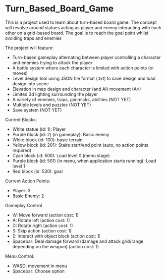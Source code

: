 # Turn_Based_Board_Game

This is a project used to learn about turn-based board game.
The concept will revolve around statues acting as player and enemy interacting with each other on a grid-based board.
The goal is to reach the goal point whilst avoiding traps and enemies

The project will feature:
+ Turn-based gameplay alternating between player controlling a character and enemies trying to attack the player
+ A battle system where each character is limited with action points (or moves)
+ Level design tool using JSON file format (.txt) to save design and load design into scene
+ Elevation in map design and character (and AI) movement (A*)
+ Limited 3d lighting surrounding the player
+ A variety of enemies, traps, gimmicks, abilities  (NOT YET)
+ Multiple levels and puzzles (NOT YET)
+ Save system  (NOT YET)

Current Blocks:
+ White statue (id: 1): Player
+ Purple block (id: 2) (in gameplay): Basic enemy
+ White block (id: 100): basic terrain
+ Yellow block (id: 201): Stairs start/end point (auto, no action points required)
+ Cyan block (id: 500): Load level 0 (menu stage)
+ Purple block (id: 501) (in menu, when application starts running): Load level 1
+ Red block (id: 530): goal

Current Action Points:
+ Player: 3
+ Basic Enemy: 2

Gameplay Control
+ W: Move forward (action cost: 1)
+ A: Rotate left (action cost: 1)
+ D: Rotate right (action cost: 1)
+ S: Skip action (action cost: 1)
+ E: Interact with object block (action cost: 1)
+ Spacebar: Deal damage forward (damage and attack grid/range depending on the weapon) (action cost: 1)

Menu Control:
+ WASD: movement in menu
+ Spacebar: Choose option